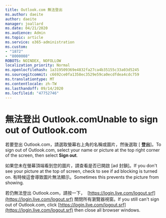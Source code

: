 ```yaml
---
title: Outlook.com 無法登出
ms.author: daeite
author: daeite
manager: joallard
ms.date: 04/21/2020
ms.audience: Admin
ms.topic: article
ms.service: o365-administration
ms.custom:
- "1872"
- "8000008"
ROBOTS: NOINDEX, NOFOLLOW
localization_priority: Normal
ms.openlocfilehash: 1a319509369e4832fa27ca4b35155c33a03d5245
ms.sourcegitcommit: c6692ce0fa1358ec3529e59ca0ecdfdea4cdc759
ms.translationtype: MT
ms.contentlocale: zh-TW
ms.lasthandoff: 09/14/2020
ms.locfileid: "47752746"
---
```

# <a name="unable-to-sign-out-of-outlookcom"></a><span data-ttu-id="c06ee-102">無法登出 Outlook.com</span><span class="sxs-lookup"><span data-stu-id="c06ee-102">Unable to sign out of Outlook.com</span></span>

<span data-ttu-id="c06ee-103">若要登出 Outlook.com，請選取螢幕右上角的名稱或圖片，然後選取 [ **登出**]。</span><span class="sxs-lookup"><span data-stu-id="c06ee-103">To sign out of Outlook.com, select your name or picture at the top right corner of the screen, then select **Sign out**.</span></span>

<span data-ttu-id="c06ee-104">如果您未在螢幕頂端看到您的圖片，請查看是否已開啟 [ad 封鎖]。</span><span class="sxs-lookup"><span data-stu-id="c06ee-104">If you don't see your picture at the top of screen, check to see if ad blocking is turned on.</span></span> <span data-ttu-id="c06ee-105">有時候這會導致圖片無法顯示。</span><span class="sxs-lookup"><span data-stu-id="c06ee-105">Sometimes this prevents the picture from showing.</span></span>

<span data-ttu-id="c06ee-106">若仍無法登出 Outlook.com，請按一下，  [https://login.live.com/logout.srf](https://login.live.com/logout.srf) 關閉所有瀏覽器視窗。</span><span class="sxs-lookup"><span data-stu-id="c06ee-106">If you still can't sign out of Outlook.com, click [https://login.live.com/logout.srf](https://login.live.com/logout.srf) then close all browser windows.</span></span>